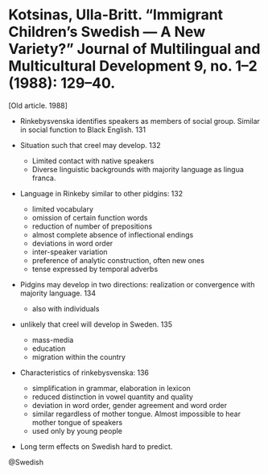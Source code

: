 # Kotsinas, Ulla-Britt. “Immigrant Children’s Swedish — A New Variety?” Journal of Multilingual and Multicultural Development 9, no. 1–2 (1988): 129–40.

[Old article. 1988]

- Rinkebysvenska identifies speakers as members of social group. Similar in social function to Black English. 131

- Situation such that creel may develop. 132
  - Limited contact with native speakers
  - Diverse linguistic backgrounds with majority language as lingua franca.

- Language in Rinkeby similar to other pidgins: 132
  - limited vocabulary
  - omission of certain function words
  - reduction of number of prepositions
  - almost complete absence of inflectional endings
  - deviations in word order
  - inter-speaker variation
  - preference of analytic construction, often new ones
  - tense expressed by temporal adverbs

- Pidgins may develop in two directions: realization or convergence with majority language. 134
  - also with individuals 

- unlikely that creel will develop in Sweden. 135
  - mass-media
  - education
  - migration within the country

- Characteristics of rinkebysvenska: 136
  - simplification in grammar, elaboration in lexicon 
  - reduced distinction in vowel quantity and quality
  - deviation in word order, gender agreement and word order
  - similar regardless of mother tongue. Almost impossible to hear mother tongue of speakers
  - used only by young people

- Long term effects on Swedish hard to predict.

@Swedish

